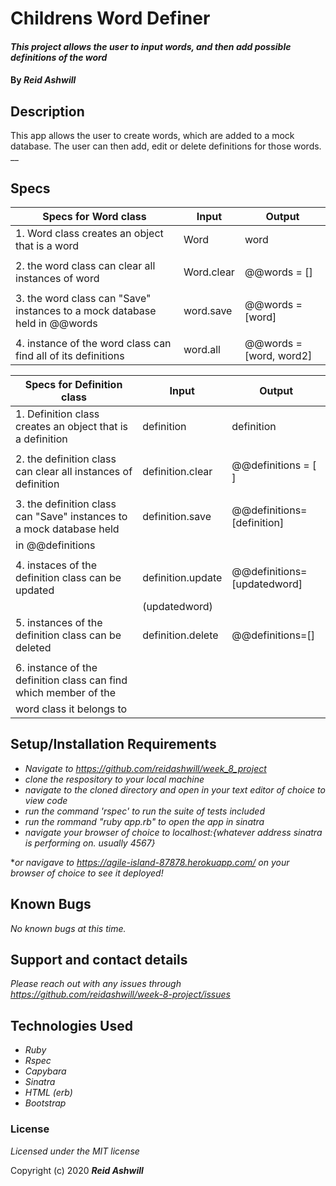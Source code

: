 # Childrens Word Definer

#### _This project allows the user to input words, and then add possible definitions of the word_

#### By _**Reid Ashwill**_

## Description

This app allows the user to create words, which are added to a mock database.  The user can then add, edit or delete definitions for those words.
__
## Specs
| Specs  for Word class                                                          | Input         | Output                          |
|--------------------------------------------------------------------------------|---------------    |--------                     |
| 1. Word class creates an object that is a word                                 | Word              | word                        |
|                                                                                |                   |                             |
| 2. the word class can clear all instances of word                              | Word.clear        | @@words = []                |
|                                                                                |                   |                             |
| 3. the word class can "Save" instances to a mock database held in @@words      | word.save         | @@words = [word]            |
|                                                                                |                   |                             |
| 4. instance of the word class can find all of its definitions                  | word.all          | @@words = [word, word2]     |


| Specs for Definition class                                                     | Input             | Output                      |
|--------------------------------------------------------------------------------|---------------    |--------                     |
| 1. Definition class creates an object that is a definition                     | definition        | definition                  |
|                                                                                |                   |                             |
| 2. the definition class can clear all instances of definition                  | definition.clear  | @@definitions = [ ]         |
|                                                                                |                   |                             |
| 3. the definition class can "Save" instances to a mock database held           | definition.save   | @@definitions=[definition]  | 
|    in @@definitions                                                            |                   |                             |
|                                                                                |                   |                             |
| 4. instaces of the definition class can be updated                             | definition.update | @@definitions=[updatedword] |
|                                                                                |  (updatedword)    |                             |
| 5. instances of the definition class can be deleted                            | definition.delete | @@definitions=[]            |
|                                                                                |                   |                             |
| 6. instance of the definition class can find which member of the               |                   |                             |
|    word class it belongs to                                                    |                   |                             |



## Setup/Installation Requirements

* _Navigate to https://github.com/reidashwill/week_8_project_
* _clone the respository to your local machine_
* _navigate to the cloned directory and open in your text editor of choice to view code_
* _run the command 'rspec' to run the suite of tests included_
* _run the rommand "ruby app.rb" to open the app in sinatra_
* _navigate your browser of choice to localhost:{whatever address sinatra is performing on.  usually 4567}_

*_or navigave to https://agile-island-87878.herokuapp.com/ on your browser of choice to see it deployed!_



## Known Bugs

_No known bugs at this time._

## Support and contact details

_Please reach out with any issues through https://github.com/reidashwill/week-8-project/issues_

## Technologies Used

* _Ruby_
* _Rspec_
* _Capybara_
* _Sinatra_
* _HTML (erb)_
* _Bootstrap_

### License

*Licensed under the MIT license*

Copyright (c) 2020 **_Reid Ashwill_**
